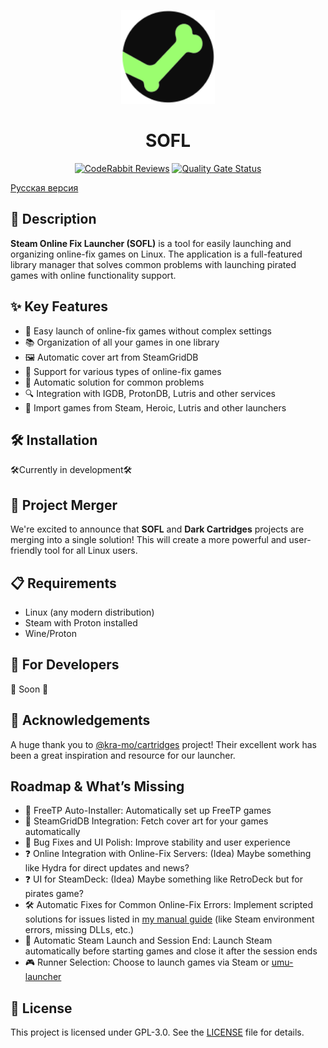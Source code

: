 
<p align="center">
    <img src="https://raw.githubusercontent.com/BadKiko/steam-online-fix-launcher/main/data/icons/hicolor/scalable/apps/org.badkiko.sofl.svg" alt="SOFL Icon" height="150" />
    <h1 align="center">SOFL</h1>
</p>

<p align="center">
    <a href="https://coderabbit.ai"><img src="https://img.shields.io/coderabbit/prs/github/BadKiko/steam-online-fix-launcher?utm_source=oss&utm_medium=github&utm_campaign=BadKiko%2Fsteam-online-fix-launcher&labelColor=171717&color=FF570A&link=https%3A%2F%2Fcoderabbit.ai&label=CodeRabbit+Reviews" alt="CodeRabbit Reviews"></a>
    <a href="https://sonarcloud.io/summary/new_code?id=BadKiko_steam-online-fix-launcher"><img src="https://sonarcloud.io/api/project_badges/measure?project=BadKiko_steam-online-fix-launcher&metric=alert_status" alt="Quality Gate Status"></a>
</p>

[Русская версия](https://github.com/BadKiko/steam-online-fix-launcher/blob/main/docs/README_RU.md)

## 📝 Description

**Steam Online Fix Launcher (SOFL)** is a tool for easily launching and organizing online-fix games on Linux. The application is a full-featured library manager that solves common problems with launching pirated games with online functionality support.

## ✨ Key Features

- 🚀 Easy launch of online-fix games without complex settings
- 📚 Organization of all your games in one library
- 🖼️ Automatic cover art from SteamGridDB
- 🔄 Support for various types of online-fix games
- 🔧 Automatic solution for common problems
- 🔍 Integration with IGDB, ProtonDB, Lutris and other services
- 📂 Import games from Steam, Heroic, Lutris and other launchers

## 🛠️ Installation

🛠️Currently in development🛠️

## 🤝 Project Merger

We're excited to announce that **SOFL** and **Dark Cartridges** projects are merging into a single solution! This will create a more powerful and user-friendly tool for all Linux users.

## 📋 Requirements

- Linux (any modern distribution)
- Steam with Proton installed
- Wine/Proton

## 🔧 For Developers

🔧 Soon 🔧

## 🙏 Acknowledgements

A huge thank you to [@kra-mo/cartridges](https://github.com/kra-mo/cartridges) project! Their excellent work has been a great inspiration and resource for our launcher.

## Roadmap & What’s Missing

* 🔄 FreeTP Auto-Installer: Automatically set up FreeTP games
* 🔗 SteamGridDB Integration: Fetch cover art for your games automatically
* 🐞 Bug Fixes and UI Polish: Improve stability and user experience
* ❓ Online Integration with Online-Fix Servers: (Idea) Maybe something like Hydra for direct updates and news?
* ❓ UI for SteamDeck: (Idea) Maybe something like RetroDeck but for pirates game?
* 🛠️ Automatic Fixes for Common Online-Fix Errors: Implement scripted solutions for issues listed in [my manual guide](https://www.reddit.com/r/LinuxCrackSupport/comments/1cw7v8j/onlinefix_a_complete_guide_to_running_games_with/) (like Steam environment errors, missing DLLs, etc.)
* 🚀 Automatic Steam Launch and Session End: Launch Steam automatically before starting games and close it after the session ends
* 🎮 Runner Selection: Choose to launch games via Steam or [umu-launcher](https://github.com/Open-Wine-Components/umu-launcher)

## 📜 License

This project is licensed under GPL-3.0. See the [LICENSE](LICENSE) file for details. 

